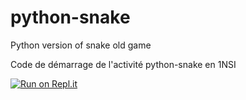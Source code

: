# python-snake
Python version of snake old game

Code de démarrage de l'activité python-snake en 1NSI

[![Run on Repl.it](https://repl.it/badge/github/LabNSI/python-snake-RectoZ667)](https://repl.it/github/LabNSI/python-snake-RectoZ667)

